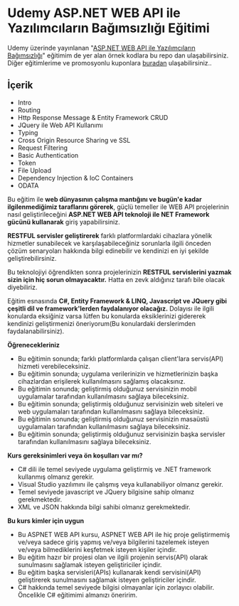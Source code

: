 # Udemy ASP.NET WEB API ile Yazılımcıların Bağımsızlığı Eğitimi

Udemy üzerinde yayınlanan "[ASP.NET WEB API ile Yazılımcıların Bağımsızlığı](https://www.udemy.com/course/aspnet-web-api-ile-yazilimcilarin-bagimsizligi)" eğitimim de yer alan örnek kodlara bu repo dan ulaşabilirsiniz. Diğer eğitimlerime ve promosyonlu kuponlara [buradan](https://rebrand.ly/udemy-kuponlarim) ulaşabilirsiniz.. 

## İçerik

- Intro
- Routing
- Http Response Message & Entity Framework CRUD
- JQuery ile Web API Kullanımı
- Typing
- Cross Origin Resource Sharing ve SSL
- Request Filtering
- Basic Authentication
- Token
- File Upload
- Dependency Injection & IoC Containers
- ODATA


Bu eğitim ile **web dünyasının çalışma mantığını ve bugün'e kadar ilgilenmediğimiz taraflarını görerek**, güçlü temeller ile WEB API projelerinin nasıl geliştirileceğini **ASP.NET WEB API teknoloji ile NET Framework gücünü kullanarak** giriş yapabilirsiniz. 

**RESTFUL servisler geliştirerek** farklı platformlardaki cihazlara yönelik hizmetler sunabilecek ve karşılaşabileceğiniz sorunlarla ilgili önceden çözüm senaryoları hakkında bilgi edinebilir ve kendinizi en iyi şekilde geliştirebilirsiniz.

Bu teknolojiyi öğrendikten sonra projelerinizin **RESTFUL servislerini yazmak sizin için hiç sorun olmayacaktır.** Hatta en zevk aldığınız tarafı bile olacak diyebiliriz.

Eğitim esnasında **C#, Entity Framework & LINQ, Javascript ve JQuery gibi çeşitli dil ve framework'lerden faydalanıyor olacağız.** Dolayısı ile ilgili konularda eksiğiniz varsa lütfen bu konularda eksiklerinizi gidererek kendinizi geliştirmenizi öneriyorum(Bu konulardaki derslerimden faydalanabilirsiniz).

**Öğrenecekleriniz**
- Bu eğitimin sonunda; farklı platformlarda çalışan client'lara servis(API) hizmeti verebileceksiniz.
- Bu eğitimin sonunda; uygulama verilerinizin ve hizmetlerinizin başka cihazlardan erişilerek kullanılmasını sağlamış olacaksınız.
- Bu eğitimin sonunda; geliştirmiş olduğunuz servisinizin mobil uygulamalar tarafından kullanılmasını sağlaya bileceksiniz.
- Bu eğitimin sonunda; geliştirmiş olduğunuz servisinizin web siteleri ve web uygulamaları tarafından kullanılmasını sağlaya bileceksiniz.
- Bu eğitimin sonunda; geliştirmiş olduğunuz servisinizin masaüstü uygulamaları tarafından kullanılmasını sağlaya bileceksiniz.
- Bu eğitimin sonunda; geliştirmiş olduğunuz servisinizin başka servisler tarafından kullanılmasını sağlaya bileceksiniz.

**Kurs gereksinimleri veya ön koşulları var mı?**
- C# dili ile temel seviyede uygulama geliştirmiş ve .NET framework kullanmış olmanız gerekir.
- Visual Studio yazılımını ile çalışmış veya kullanabiliyor olmanız gerekir.
- Temel seviyede javascript ve JQuery bilgisine sahip olmanız gerekmektedir.
- XML ve JSON hakkında bilgi sahibi olmanız gerekmektedir.

**Bu kurs kimler için uygun**
- Bu ASPNET WEB API kursu, ASPNET WEB API ile hiç proje geliştirmemiş ve/veya sadece giriş yapmış ve/veya bilgilerini tazelemek isteyen ve/veya bilmediklerini keşfetmek isteyen kişiler içindir.
- Bu eğitim hazır bir projesi olan ve ilgili projenin servis(API) olarak sunulmasını sağlamak isteyen geliştiriciler içindir.
- Bu eğitim başka servisleri(APIs) kullanarak kendi servisini(API) geliştirerek sunulmasını sağlamak isteyen geliştiriciler içindir.
- C# hakkında temel seviyede bilgisi olmayanlar için zorlayıcı olabilir. Öncelikle C# eğitimimi almanızı öneririm.
